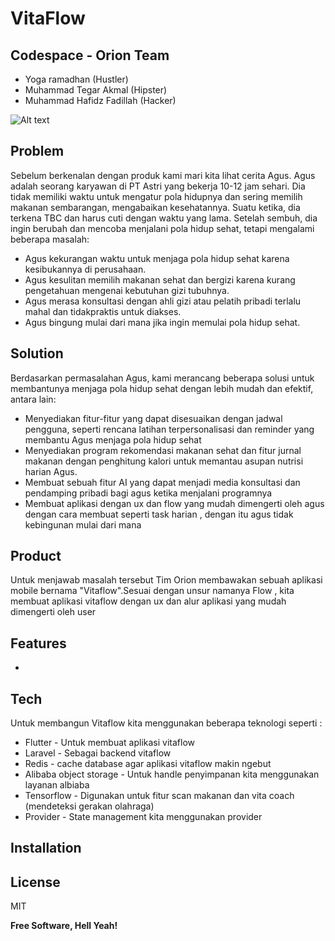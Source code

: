 # VitaFlow
## Codespace - Orion Team
- Yoga ramadhan (Hustler)
- Muhammad Tegar Akmal (Hipster)
- Muhammad Hafidz Fadillah  (Hacker)

![Alt text](https://freshmart.oss-ap-southeast-5.aliyuncs.com/images/images/all_ss.png "Title")


## Problem

Sebelum berkenalan dengan produk kami  mari kita lihat cerita Agus. Agus adalah seorang karyawan di PT Astri yang bekerja 10-12 jam sehari. Dia tidak memiliki waktu untuk mengatur pola hidupnya dan sering memilih makanan sembarangan, mengabaikan kesehatannya. Suatu ketika, dia terkena TBC dan harus cuti dengan waktu yang lama. Setelah sembuh, dia ingin berubah dan mencoba menjalani pola hidup sehat, tetapi mengalami beberapa masalah:

- Agus kekurangan waktu untuk menjaga pola hidup sehat karena kesibukannya di perusahaan.
- Agus kesulitan memilih makanan sehat dan bergizi karena kurang pengetahuan mengenai        kebutuhan gizi tubuhnya.
- Agus merasa konsultasi dengan ahli gizi atau pelatih pribadi terlalu mahal dan tidakpraktis untuk diakses.
- Agus bingung mulai dari mana jika ingin memulai pola hidup sehat.

## Solution 

Berdasarkan permasalahan Agus, kami merancang beberapa solusi untuk membantunya menjaga pola hidup sehat dengan lebih mudah dan efektif, antara lain:
- Menyediakan fitur-fitur yang dapat disesuaikan dengan jadwal pengguna, seperti rencana latihan terpersonalisasi dan reminder yang membantu Agus menjaga pola hidup sehat
- Menyediakan program rekomendasi makanan sehat dan fitur jurnal makanan dengan penghitung kalori untuk memantau asupan nutrisi harian Agus.
- Membuat sebuah fitur AI yang dapat menjadi media konsultasi dan pendamping pribadi bagi agus ketika menjalani programnya
- Membuat aplikasi dengan ux dan flow yang mudah dimengerti oleh agus dengan cara membuat seperti task harian , dengan itu agus tidak kebingunan mulai dari mana


## Product
Untuk menjawab masalah tersebut Tim Orion membawakan sebuah aplikasi mobile bernama "Vitaflow".Sesuai dengan unsur namanya Flow , kita membuat aplikasi vitaflow dengan ux dan alur aplikasi yang mudah dimengerti oleh user





## Features

- 




## Tech

Untuk membangun Vitaflow kita menggunakan  beberapa teknologi  seperti : 

-  Flutter  - Untuk membuat aplikasi vitaflow
- Laravel  - Sebagai backend vitaflow
- Redis - cache database agar aplikasi vitaflow  makin ngebut
- Alibaba object storage - Untuk handle penyimpanan kita menggunakan layanan albiaba
- Tensorflow - Digunakan untuk fitur scan makanan dan vita coach (mendeteksi gerakan olahraga)
- Provider  - State management kita menggunakan provider 



## Installation

## License

MIT

**Free Software, Hell Yeah!**




